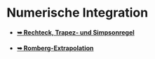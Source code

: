 # Numerische Integration

* #### [➥ Rechteck, Trapez- und Simpsonregel](./rechteck,%20trapez%20und%20simpson)
* #### [➥ Romberg-Extrapolation](./romberg)
